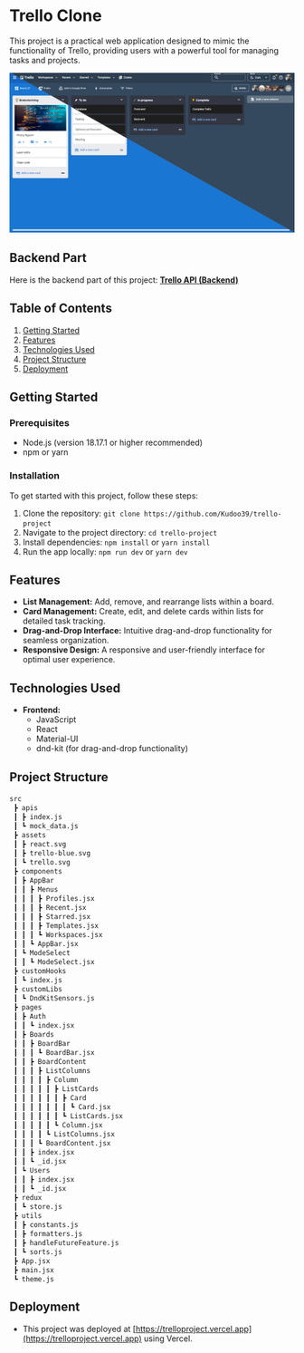 # Trello Clone

This project is a practical web application designed to mimic the functionality of Trello, providing users with a powerful tool for managing tasks and projects.

![Trello Clone App Screenshot](public/trello.png)

## Backend Part

Here is the backend part of this project: **[Trello API (Backend)](https://github.com/Kudoo39/trello-api)**

## Table of Contents

1. [Getting Started](#getting-started)
2. [Features](#features)
3. [Technologies Used](#technologies-used)
4. [Project Structure](#project-structure)
5. [Deployment](#deployment)

## Getting Started

### Prerequisites

- Node.js (version 18.17.1 or higher recommended)
- npm or yarn

### Installation

To get started with this project, follow these steps:

1. Clone the repository: `git clone https://github.com/Kudoo39/trello-project`
2. Navigate to the project directory: `cd trello-project`
3. Install dependencies: `npm install` or `yarn install`
4. Run the app locally: `npm run dev` or `yarn dev`

## Features

- **List Management:** Add, remove, and rearrange lists within a board.
- **Card Management:** Create, edit, and delete cards within lists for detailed task tracking.
- **Drag-and-Drop Interface:** Intuitive drag-and-drop functionality for seamless organization.
- **Responsive Design:** A responsive and user-friendly interface for optimal user experience.

## Technologies Used

- **Frontend:**
  - JavaScript
  - React
  - Material-UI
  - dnd-kit (for drag-and-drop functionality)

## Project Structure

```
src
 ┣ apis
 ┃ ┣ index.js
 ┃ ┗ mock_data.js
 ┣ assets
 ┃ ┣ react.svg
 ┃ ┣ trello-blue.svg
 ┃ ┗ trello.svg
 ┣ components
 ┃ ┣ AppBar
 ┃ ┃ ┣ Menus
 ┃ ┃ ┃ ┣ Profiles.jsx
 ┃ ┃ ┃ ┣ Recent.jsx
 ┃ ┃ ┃ ┣ Starred.jsx
 ┃ ┃ ┃ ┣ Templates.jsx
 ┃ ┃ ┃ ┗ Workspaces.jsx
 ┃ ┃ ┗ AppBar.jsx
 ┃ ┗ ModeSelect
 ┃ ┃ ┗ ModeSelect.jsx
 ┣ customHooks
 ┃ ┗ index.js
 ┣ customLibs
 ┃ ┗ DndKitSensors.js
 ┣ pages
 ┃ ┣ Auth
 ┃ ┃ ┗ index.jsx
 ┃ ┣ Boards
 ┃ ┃ ┣ BoardBar
 ┃ ┃ ┃ ┗ BoardBar.jsx
 ┃ ┃ ┣ BoardContent
 ┃ ┃ ┃ ┣ ListColumns
 ┃ ┃ ┃ ┃ ┣ Column
 ┃ ┃ ┃ ┃ ┃ ┣ ListCards
 ┃ ┃ ┃ ┃ ┃ ┃ ┣ Card
 ┃ ┃ ┃ ┃ ┃ ┃ ┃ ┗ Card.jsx
 ┃ ┃ ┃ ┃ ┃ ┃ ┗ ListCards.jsx
 ┃ ┃ ┃ ┃ ┃ ┗ Column.jsx
 ┃ ┃ ┃ ┃ ┗ ListColumns.jsx
 ┃ ┃ ┃ ┗ BoardContent.jsx
 ┃ ┃ ┣ index.jsx
 ┃ ┃ ┗ _id.jsx
 ┃ ┗ Users
 ┃ ┃ ┣ index.jsx
 ┃ ┃ ┗ _id.jsx
 ┣ redux
 ┃ ┗ store.js
 ┣ utils
 ┃ ┣ constants.js
 ┃ ┣ formatters.js
 ┃ ┣ handleFutureFeature.js
 ┃ ┗ sorts.js
 ┣ App.jsx
 ┣ main.jsx
 ┗ theme.js
 ```

## Deployment
- This project was deployed at [https://trelloproject.vercel.app](https://trelloproject.vercel.app) using Vercel.
